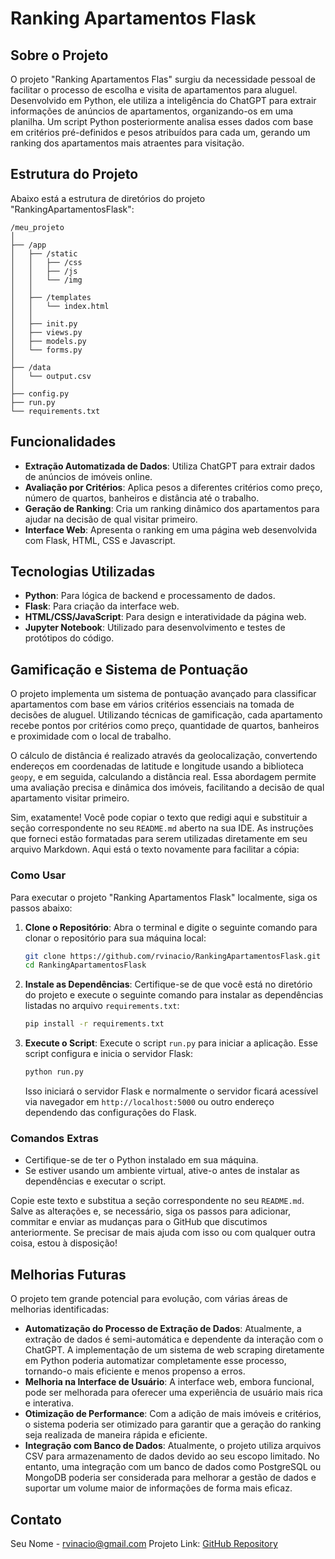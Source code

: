 # Ranking Apartamentos Flask

## Sobre o Projeto
O projeto "Ranking Apartamentos Flas" surgiu da necessidade pessoal de facilitar o processo de escolha e visita de apartamentos para aluguel. Desenvolvido em Python, ele utiliza a inteligência do ChatGPT para extrair informações de anúncios de apartamentos, organizando-os em uma planilha. Um script Python posteriormente analisa esses dados com base em critérios pré-definidos e pesos atribuídos para cada um, gerando um ranking dos apartamentos mais atraentes para visitação.

## Estrutura do Projeto

Abaixo está a estrutura de diretórios do projeto "RankingApartamentosFlask":
```
/meu_projeto
│
├── /app
│   ├── /static
│   │   ├── /css
│   │   ├── /js
│   │   └── /img
│   │
│   ├── /templates
│   │   └── index.html
│   │
│   ├── init.py
│   ├── views.py
│   ├── models.py
│   └── forms.py
│
├── /data
│   └── output.csv
│
├── config.py
├── run.py
└── requirements.txt
```

## Funcionalidades
- **Extração Automatizada de Dados**: Utiliza ChatGPT para extrair dados de anúncios de imóveis online.
- **Avaliação por Critérios**: Aplica pesos a diferentes critérios como preço, número de quartos, banheiros e distância até o trabalho.
- **Geração de Ranking**: Cria um ranking dinâmico dos apartamentos para ajudar na decisão de qual visitar primeiro.
- **Interface Web**: Apresenta o ranking em uma página web desenvolvida com Flask, HTML, CSS e Javascript.

## Tecnologias Utilizadas
- **Python**: Para lógica de backend e processamento de dados.
- **Flask**: Para criação da interface web.
- **HTML/CSS/JavaScript**: Para design e interatividade da página web.
- **Jupyter Notebook**: Utilizado para desenvolvimento e testes de protótipos do código.

## Gamificação e Sistema de Pontuação

O projeto implementa um sistema de pontuação avançado para classificar apartamentos com base em vários critérios essenciais na tomada de decisões de aluguel. Utilizando técnicas de gamificação, cada apartamento recebe pontos por critérios como preço, quantidade de quartos, banheiros e proximidade com o local de trabalho.

O cálculo de distância é realizado através da geolocalização, convertendo endereços em coordenadas de latitude e longitude usando a biblioteca `geopy`, e em seguida, calculando a distância real. Essa abordagem permite uma avaliação precisa e dinâmica dos imóveis, facilitando a decisão de qual apartamento visitar primeiro.

Sim, exatamente! Você pode copiar o texto que redigi aqui e substituir a seção correspondente no seu `README.md` aberto na sua IDE. As instruções que forneci estão formatadas para serem utilizadas diretamente em seu arquivo Markdown. Aqui está o texto novamente para facilitar a cópia:

### Como Usar
Para executar o projeto "Ranking Apartamentos Flask" localmente, siga os passos abaixo:

1. **Clone o Repositório**:
   Abra o terminal e digite o seguinte comando para clonar o repositório para sua máquina local:
   ```bash
   git clone https://github.com/rvinacio/RankingApartamentosFlask.git
   cd RankingApartamentosFlask
   ```

2. **Instale as Dependências**:
   Certifique-se de que você está no diretório do projeto e execute o seguinte comando para instalar as dependências listadas no arquivo `requirements.txt`:
   ```bash
   pip install -r requirements.txt
   ```

3. **Execute o Script**:
   Execute o script `run.py` para iniciar a aplicação. Esse script configura e inicia o servidor Flask:
   ```bash
   python run.py
   ```

   Isso iniciará o servidor Flask e normalmente o servidor ficará acessível via navegador em `http://localhost:5000` ou outro endereço dependendo das configurações do Flask.

### Comandos Extras
- Certifique-se de ter o Python instalado em sua máquina.
- Se estiver usando um ambiente virtual, ative-o antes de instalar as dependências e executar o script.

Copie este texto e substitua a seção correspondente no seu `README.md`. Salve as alterações e, se necessário, siga os passos para adicionar, commitar e enviar as mudanças para o GitHub que discutimos anteriormente. Se precisar de mais ajuda com isso ou com qualquer outra coisa, estou à disposição!

## Melhorias Futuras

O projeto tem grande potencial para evolução, com várias áreas de melhorias identificadas:

- **Automatização do Processo de Extração de Dados**: Atualmente, a extração de dados é semi-automática e dependente da interação com o ChatGPT. A implementação de um sistema de web scraping diretamente em Python poderia automatizar completamente esse processo, tornando-o mais eficiente e menos propenso a erros.
- **Melhoria na Interface de Usuário**: A interface web, embora funcional, pode ser melhorada para oferecer uma experiência de usuário mais rica e interativa.
- **Otimização de Performance**: Com a adição de mais imóveis e critérios, o sistema poderia ser otimizado para garantir que a geração do ranking seja realizada de maneira rápida e eficiente.
- **Integração com Banco de Dados**: Atualmente, o projeto utiliza arquivos CSV para armazenamento de dados devido ao seu escopo limitado. No entanto, uma integração com um banco de dados como PostgreSQL ou MongoDB poderia ser considerada para melhorar a gestão de dados e suportar um volume maior de informações de forma mais eficaz.

## Contato
Seu Nome - rvinacio@gmail.com
Projeto Link: [GitHub Repository](https://github.com/rvinacio/RankingApartamentosFlask)